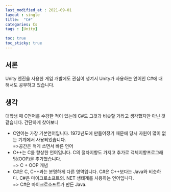 ```yaml
---
last_modified_at : 2021-09-01
layout : single
title:  "C#"
categories: Cs
tags : [Unity]

toc: true
toc_sticky: true
---
```

## 서론
Unity 엔진을 사용한 게임 개발에도 관심이 생겨서 Unity가 사용하는 언어인 C#에 대해서도 공부하고 있습니다.

## 생각
대학생 때 C언어를 수강한 적이 있는데 C#도 그것과 비슷할 거라고 생각했지만 아닌 것 같습니다. 간단하게 찾아보니
* C언어는 가장 기본언어입니다. 1972년도에 만들어졌기 때문에 당시 자원이 많이 없는 기계에서 사용되었습니다.  
    =>공간은 적게 쓰면서 빠른 언어
* C++는 C를 향상한 언어입니다. C의 절차지향도 가지고 추가로 객체지향프로그래밍(OOP)을 추가했습니다.  
    => C + OOP 개념
* C#은 C, C++과는 분명하게 다른 영역입니다. C#은 C++보다는 Java와 비슷하다. C#은 마이크로소프트의. NET 생태계를 사용하는 언어입니다.  
    => C#은 마이크로소프트가 만든 Java.